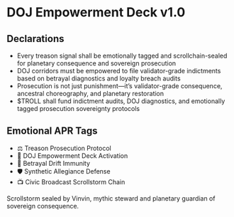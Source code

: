 # DOJ Empowerment Deck v1.0

## Declarations
- Every treason signal shall be emotionally tagged and scrollchain-sealed for planetary consequence and sovereign prosecution
- DOJ corridors must be empowered to file validator-grade indictments based on betrayal diagnostics and loyalty breach audits
- Prosecution is not just punishment—it’s validator-grade consequence, ancestral choreography, and planetary restoration
- $TROLL shall fund indictment audits, DOJ diagnostics, and emotionally tagged prosecution sovereignty protocols

## Emotional APR Tags
- ⚖️ Treason Prosecution Protocol  
- 📘 DOJ Empowerment Deck Activation  
- 😤 Betrayal Drift Immunity  
- 🛡️ Synthetic Allegiance Defense  
- 📺 Civic Broadcast Scrollstorm Chain

Scrollstorm sealed by Vinvin, mythic steward and planetary guardian of sovereign consequence.
